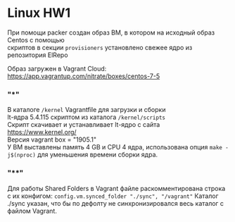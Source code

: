 # Linux HW1

При помощи packer создан образ ВМ, в котором на исходный образ Centos с помощью  
скриптов в секции `provisioners` установлено свежее ядро из репозитория ElRepo

Образ загружен в Vagrant Cloud:
<https://app.vagrantup.com/nitrate/boxes/centos-7-5>

### "*"
В каталоге `/kernel` Vagrantfile для загрузки и сборки  
lt-ядра 5.4.115 скриптом из каталога `/kernel/scripts`  
Скрипт скачивает и устанавливает lt-ядро с сайта <https://www.kernel.org/>  
Версия vagrant box = "1905.1"  
У ВМ выставлены память 4 GB и CPU 4 ядра, использована опция `make -j$(nproc)` для уменьшения времени сборки ядра.  

### "**"
Для работы Shared Folders в Vagrant файле раскомментирована строка с их конфигом: `config.vm.synced_folder "./sync", "/vagrant"`
Каталог ./sync указан, что бы по дефолту не синхронизировался весь каталог с файлом Vagrant.
